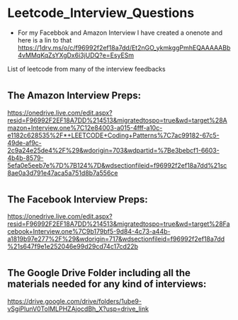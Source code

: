 # Leetcode_Interview_Questions
* For my Facebbok and Amazon Interview I have created a onenote and here is a lin to that 
https://1drv.ms/o/c/f96992f2ef18a7dd/Et2nGO_ykmkggPmhEQAAAAABb4vMMqKqZsYXgDx6i3jUDQ?e=EsyESm

List of leetcode from many of the interview feedbacks

#
#

## The Amazon Interview Preps:
 https://onedrive.live.com/edit.aspx?resid=F96992F2EF18A7DD%214513&migratedtospo=true&wd=target%28Amazon+Interview.one%7C12e84003-a015-4fff-a10c-e1182c628535%2F*+LEETCODE+Coding+Patterns%7C7ac99182-67c5-49de-af9c-2c9a24e25de4%2F%29&wdorigin=703&wdpartid=%7Be3bebcf1-6603-4b4b-8579-5efa0e5eeb7e%7D%7B124%7D&wdsectionfileid=f96992f2ef18a7dd%21sc8ae0a3d791e47aca5a751d8b7a556ce

#
#

## The Facebook Interview Preps:
https://onedrive.live.com/edit.aspx?resid=F96992F2EF18A7DD%214513&migratedtospo=true&wd=target%28Facebook+Interview.one%7C9b179bf5-9d84-4c73-a44b-a1819b97e277%2F%29&wdorigin=717&wdsectionfileid=f96992f2ef18a7dd%21s647f9e1e252046e99d29cd74c17cd22b

#
#
## The Google Drive Folder including all the materials needed for any kind of interviews:

https://drive.google.com/drive/folders/1ube9-vSgiPlunV0ToIMLPHZAjocdBh_X?usp=drive_link 